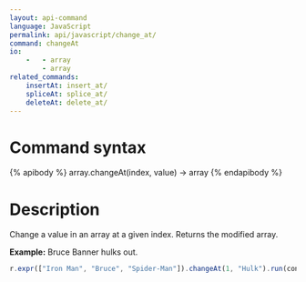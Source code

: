 ```yaml
---
layout: api-command
language: JavaScript
permalink: api/javascript/change_at/
command: changeAt
io:
    -   - array
        - array
related_commands:
    insertAt: insert_at/
    spliceAt: splice_at/
    deleteAt: delete_at/
---
```


# Command syntax #

{% apibody %}
array.changeAt(index, value) &rarr; array
{% endapibody %}

# Description #

Change a value in an array at a given index. Returns the modified array.

__Example:__ Bruce Banner hulks out.

```js
r.expr(["Iron Man", "Bruce", "Spider-Man"]).changeAt(1, "Hulk").run(conn)
```
